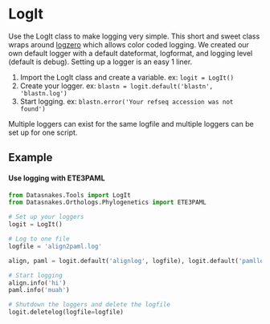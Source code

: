 LogIt
=======
Use the LogIt class to make logging very simple. This short and sweet class
wraps around [logzero]() which allows color coded logging. We created our own
default logger with a default dateformat, logformat, and logging level (default
is debug). Setting up a logger is an easy 1 liner.

1. Import the LogIt class and create a variable. ex: `logit = LogIt()`
2. Create your logger. ex: `blastn = logit.default('blastn', 'blastn.log')`
2. Start logging. ex: `blastn.error('Your refseq accession was not found')`

Multiple loggers can exist for the same logfile and multiple loggers can be set
up for one script.

Example
---------

#### Use logging with ETE3PAML

```python
from Datasnakes.Tools import LogIt
from Datasnakes.Orthologs.Phylogenetics import ETE3PAML

# Set up your loggers
logit = LogIt()

# Log to one file
logfile = 'align2paml.log'

align, paml = logit.default('alignlog', logfile), logit.default('pamllog', logfile)

# Start logging
align.info('hi')
paml.info('muah')

# Shutdown the loggers and delete the logfile
logit.deletelog(logfile=logfile)
```